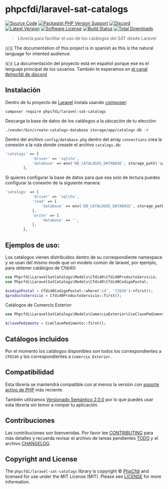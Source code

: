 # phpcfdi/laravel-sat-catalogs

[![Source Code][badge-source]][source]
[![Packagist PHP Version Support][badge-php-version]][php-version]
[![Discord][badge-discord]][discord]
[![Latest Version][badge-release]][release]
[![Software License][badge-license]][license]
[![Build Status][badge-build]][build]
[![Total Downloads][badge-downloads]][downloads]

> Librería para facilitar el uso de los catálogos del SAT desde Laravel

:us: The documentation of this project is in spanish as this is the natural language for intented audience.

:mexico: La documentación del proyecto está en español porque ese es el lenguaje principal de los usuarios.
También te esperamos en [el canal #phpcfdi de discord](https://discord.gg/aFGYXvX)

## Instalación

Dentro de tu proyecto de [Laravel](https://laravel.com/) instala usando [composer](https://getcomposer.org/):

```shell
composer require phpcfdi/laravel-sat-catalogs
```

Descarga la base de datos de los catálogos a la ubicación de tu elección:

```shell
./vendor/bin/create-catalogs-database storage/app/catalogs.db -r
```

Dentro del archivo `config/database.php` dentro del array `connections` crea la conexión a la ruta donde creaste el archivo `catalogs.db`:

```php
'catalogs' => [
            'driver' => 'sqlite',
            'database' => env('DB_CATALOGOS_DATABASE', storage_path('app/catalogs.db')),
        ],
```

Si quieres configurar la base de datos para que sea solo de lectura puedes configurar la conexión de la siguiente manera:

```php
'catalogs' => [
            'driver' => 'sqlite',
            'read' => [
                'database' => env('DB_CATALOGOS_DATABASE', storage_path('app/catalogs.db')),
            ],
            'write' => [
                'database' => '',
            ],
        ],
```

## Ejemplos de uso:

Los catálogos vienen distribuidos dentro de su correspondiente namespace y se usan del mismo mode que un modelo común de laravel, por ejemplo, para obtener catálogos de Cfdi40:

```php
use Phpcfdi\LaravelSatCatalogs\Models\Cfdi40\Cfdi40ProductoServicio;
use Phpcfdi\LaravelSatCatalogs\Models\Cfdi40\Cfdi40CodigoPostal;

$codigoPostal = Cfdi40CodigoPostal::where('id', '72030')->first();
$productoServicio = Cfdi40ProductoServicio::first();
```

Catálogos de Comercio Exterior:

```php
use Phpcfdi\LaravelSatCatalogs\Models\ComercioExterior\CceClavePedimento;

$clavePedimento = CceClavePedimento::first();
```

## Catálogos incluidos

Por el momento los catálogos disponibles son todos los correspondientes a `CFDI40` y los correspondientes a `Comercio Exterior`.

## Compatibilidad

Esta librería se mantendrá compatible con al menos la versión con
[soporte activo de PHP](https://www.php.net/supported-versions.php) más reciente.

También utilizamos [Versionado Semántico 2.0.0](https://semver.org/lang/es/)
por lo que puedes usar esta librería sin temor a romper tu aplicación.

## Contribuciones

Las contribuciones son bienvenidas. Por favor lee [CONTRIBUTING][] para más detalles
y recuerda revisar el archivo de tareas pendientes [TODO][] y el archivo [CHANGELOG][].

## Copyright and License

The `phpcfdi/laravel-sat-catalogs` library is copyright © [PhpCfdi](https://www.phpcfdi.com)
and licensed for use under the MIT License (MIT). Please see [LICENSE][] for more information.

[contributing]: https://github.com/phpcfdi/laravel-sat-catalogs/blob/main/CONTRIBUTING.md
[changelog]: https://github.com/phpcfdi/laravel-sat-catalogs/blob/main/docs/CHANGELOG.md
[todo]: https://github.com/phpcfdi/laravel-sat-catalogs/blob/main/docs/TODO.md
[source]: https://github.com/phpcfdi/laravel-sat-catalogs
[php-version]: https://packagist.org/packages/phpcfdi/laravel-sat-catalogs
[discord]: https://discord.gg/aFGYXvX
[release]: https://github.com/phpcfdi/laravel-sat-catalogs/releases
[license]: https://github.com/phpcfdi/laravel-sat-catalogs/blob/main/LICENSE
[build]: https://github.com/phpcfdi/laravel-sat-catalogs/actions/workflows/build.yml?query=branch:main
[downloads]: https://packagist.org/packages/phpcfdi/laravel-sat-catalogs
[badge-source]: https://img.shields.io/badge/source-phpcfdi/laravel--sat--catalogs-blue?logo=github
[badge-discord]: https://img.shields.io/discord/459860554090283019?logo=discord
[badge-php-version]: https://img.shields.io/packagist/php-v/phpcfdi/laravel-sat-catalogs?logo=php
[badge-release]: https://img.shields.io/github/release/phpcfdi/laravel-sat-catalogs?logo=git
[badge-license]: https://img.shields.io/github/license/phpcfdi/laravel-sat-catalogs?logo=open-source-initiative
[badge-build]: https://img.shields.io/github/workflow/status/phpcfdi/laravel-sat-catalogs/build/main?logo=github-actions
[badge-downloads]: https://img.shields.io/packagist/dt/phpcfdi/laravel-sat-catalogs?logo=packagist
